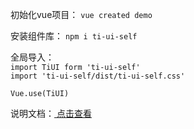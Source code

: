 
初始化vue项目： `vue created demo`

安装组件库： `npm i ti-ui-self`

全局导入：    
`import TiUI form 'ti-ui-self'`   
`import 'ti-ui-self/dist/ti-ui-self.css'`

`Vue.use(TiUI)`

说明文档：[ 点击查看 ](http://dodolo.top/pages/components/)
